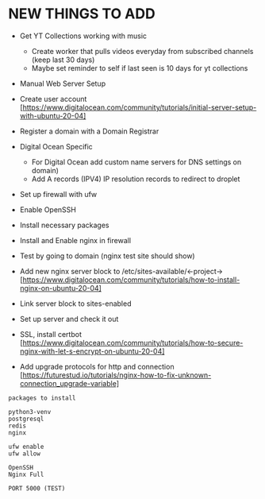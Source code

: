 # NEW THINGS TO ADD

- Get YT Collections working with music

  - Create worker that pulls videos everyday from subscribed channels (keep last 30 days)
  - Maybe set reminder to self if last seen is 10 days for yt collections

- Manual Web Server Setup

- Create user account [https://www.digitalocean.com/community/tutorials/initial-server-setup-with-ubuntu-20-04]

- Register a domain with a Domain Registrar

- Digital Ocean Specific

  - For Digital Ocean add custom name servers for DNS settings on domain)
  - Add A records (IPV4) IP resolution records to redirect to droplet

- Set up firewall with ufw

- Enable OpenSSH

- Install necessary packages

- Install and Enable nginx in firewall

- Test by going to domain (nginx test site should show)

- Add new nginx server block to /etc/sites-available/<-project-> [https://www.digitalocean.com/community/tutorials/how-to-install-nginx-on-ubuntu-20-04]

- Link server block to sites-enabled

- Set up server and check it out

- SSL, install certbot [https://www.digitalocean.com/community/tutorials/how-to-secure-nginx-with-let-s-encrypt-on-ubuntu-20-04]

- Add upgrade protocols for http and connection [https://futurestud.io/tutorials/nginx-how-to-fix-unknown-connection_upgrade-variable]

```
packages to install

python3-venv
postgresql
redis
nginx

ufw enable
ufw allow

OpenSSH
Nginx Full

PORT 5000 (TEST)
```
